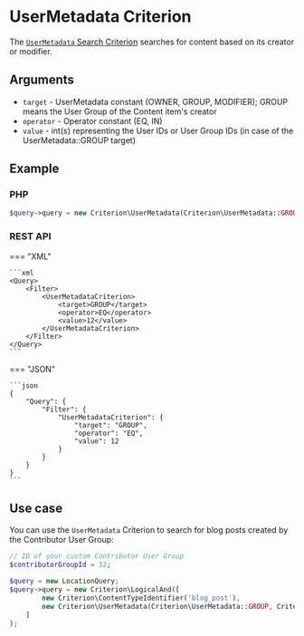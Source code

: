 # UserMetadata Criterion

The [`UserMetadata` Search Criterion](https://github.com/ibexa/core/blob/main/src/contracts/Repository/Values/Content/Query/Criterion/UserMetadata.php)
searches for content based on its creator or modifier.

## Arguments

- `target` - UserMetadata constant (OWNER, GROUP, MODIFIER); GROUP means the User Group of the Content item's creator
- `operator` - Operator constant (EQ, IN)
- `value` - int(s) representing the User IDs or User Group IDs (in case of the UserMetadata::GROUP target)

## Example

### PHP

``` php
$query->query = new Criterion\UserMetadata(Criterion\UserMetadata::GROUP, Criterion\Operator::EQ, 12);
```

### REST API

=== "XML"

    ```xml
    <Query>
        <Filter>
            <UserMetadataCriterion>
                <target>GROUP</target>
                <operator>EQ</operator>
                <value>12</value>
            </UserMetadataCriterion>
        </Filter>
    </Query>
    ```

=== "JSON"

    ```json
    {
        "Query": {
            "Filter": {
                "UserMetadataCriterion": {
                    "target": "GROUP",
                    "operator": "EQ",
                    "value": 12
                }
            }
        }
    }
    ```

## Use case

You can use the `UserMetadata` Criterion to search for blog posts created by the Contributor User Group:

``` php hl_lines="7"
// ID of your custom Contributor User Group
$contributorGroupId = 32;

$query = new LocationQuery;
$query->query = new Criterion\LogicalAnd([
        new Criterion\ContentTypeIdentifier('blog_post'),
        new Criterion\UserMetadata(Criterion\UserMetadata::GROUP, Criterion\Operator::EQ, $contributorGroupId)
    ]
);
```
